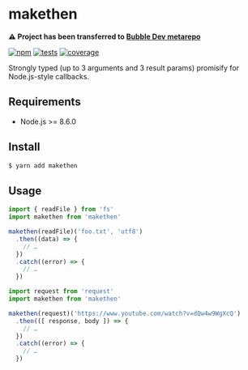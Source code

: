 # makethen

**:warning: Project has been transferred to [Bubble Dev metarepo](https://github.com/bubble-dev/_/tree/master/packages/makethen)**

[![npm](https://img.shields.io/npm/v/makethen.svg?style=flat-square)](https://www.npmjs.com/package/makethen) [![tests](https://img.shields.io/travis/deepsweet/makethen/master.svg?label=tests&style=flat-square)](https://travis-ci.org/deepsweet/makethen) [![coverage](https://img.shields.io/codecov/c/github/deepsweet/makethen.svg?style=flat-square)](https://codecov.io/github/deepsweet/makethen)

Strongly typed (up to 3 arguments and 3 result params) promisify for Node.js-style callbacks.

## Requirements

* Node.js >= 8.6.0

## Install

```sh
$ yarn add makethen
```

## Usage

```js
import { readFile } from 'fs'
import makethen from 'makethen'

makethen(readFile)('foo.txt', 'utf8')
  .then((data) => {
    // …
  })
  .catch((error) => {
    // …
  })
```

```js
import request from 'request'
import makethen from 'makethen'

makethen(request)('https://www.youtube.com/watch?v=dQw4w9WgXcQ')
  .then(([ response, body ]) => {
    // …
  })
  .catch((error) => {
    // …
  })
```
